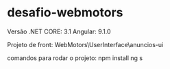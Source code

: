 # desafio-webmotors
Versão .NET CORE: 3.1
Angular: 9.1.0

Projeto de front:
WebMotors\UserInterface\anuncios-ui

comandos para rodar o projeto:
npm install
ng s